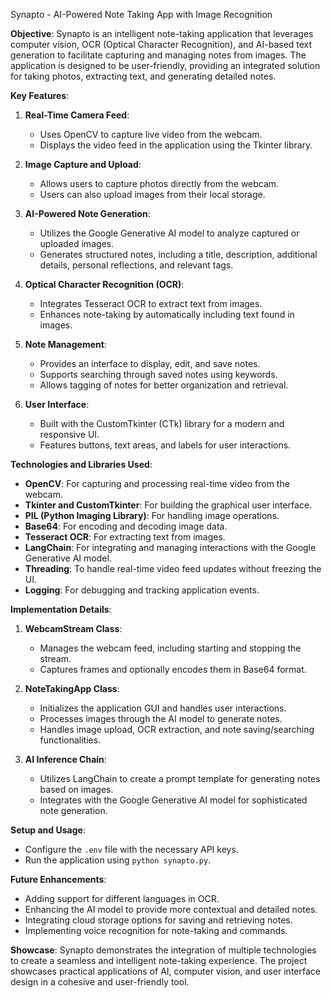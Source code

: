  Synapto - AI-Powered Note Taking App with Image Recognition

**Objective**:
Synapto is an intelligent note-taking application that leverages computer vision, OCR (Optical Character Recognition), and AI-based text generation to facilitate capturing and managing notes from images. The application is designed to be user-friendly, providing an integrated solution for taking photos, extracting text, and generating detailed notes.

**Key Features**:
1. **Real-Time Camera Feed**: 
   - Uses OpenCV to capture live video from the webcam.
   - Displays the video feed in the application using the Tkinter library.

2. **Image Capture and Upload**:
   - Allows users to capture photos directly from the webcam.
   - Users can also upload images from their local storage.

3. **AI-Powered Note Generation**:
   - Utilizes the Google Generative AI model to analyze captured or uploaded images.
   - Generates structured notes, including a title, description, additional details, personal reflections, and relevant tags.

4. **Optical Character Recognition (OCR)**:
   - Integrates Tesseract OCR to extract text from images.
   - Enhances note-taking by automatically including text found in images.

5. **Note Management**:
   - Provides an interface to display, edit, and save notes.
   - Supports searching through saved notes using keywords.
   - Allows tagging of notes for better organization and retrieval.

6. **User Interface**:
   - Built with the CustomTkinter (CTk) library for a modern and responsive UI.
   - Features buttons, text areas, and labels for user interactions.

**Technologies and Libraries Used**:
- **OpenCV**: For capturing and processing real-time video from the webcam.
- **Tkinter and CustomTkinter**: For building the graphical user interface.
- **PIL (Python Imaging Library)**: For handling image operations.
- **Base64**: For encoding and decoding image data.
- **Tesseract OCR**: For extracting text from images.
- **LangChain**: For integrating and managing interactions with the Google Generative AI model.
- **Threading**: To handle real-time video feed updates without freezing the UI.
- **Logging**: For debugging and tracking application events.

**Implementation Details**:
1. **WebcamStream Class**:
   - Manages the webcam feed, including starting and stopping the stream.
   - Captures frames and optionally encodes them in Base64 format.

2. **NoteTakingApp Class**:
   - Initializes the application GUI and handles user interactions.
   - Processes images through the AI model to generate notes.
   - Handles image upload, OCR extraction, and note saving/searching functionalities.

3. **AI Inference Chain**:
   - Utilizes LangChain to create a prompt template for generating notes based on images.
   - Integrates with the Google Generative AI model for sophisticated note generation.

**Setup and Usage**:
- Configure the `.env` file with the necessary API keys.
- Run the application using `python synapto.py`.

**Future Enhancements**:
- Adding support for different languages in OCR.
- Enhancing the AI model to provide more contextual and detailed notes.
- Integrating cloud storage options for saving and retrieving notes.
- Implementing voice recognition for note-taking and commands.

**Showcase**:
Synapto demonstrates the integration of multiple technologies to create a seamless and intelligent note-taking experience. The project showcases practical applications of AI, computer vision, and user interface design in a cohesive and user-friendly tool.
